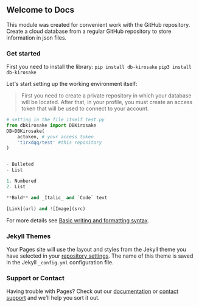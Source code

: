 ## Welcome to Docs

This module was created for convenient work with the GitHub repository. Create a cloud database from a regular GitHub repository to store information in json files.

### Get started

First you need to install the library:
`pip install db-kirosake`
`pip3 install db-kirosake`

Let's start setting up the working environment itself:
> First you need to create a private repository in which your database will be located.
> After that, in your profile, you must create an access token that will be used to connect to your account.

```py
# setting in the file itself test.py
from dbkirosake import DBKirosake
DB=DBKirosake(
    actoken, # your access token
    't1rxdqq/test' #this repository
)


- Bulleted
- List

1. Numbered
2. List

**Bold** and _Italic_ and `Code` text

[Link](url) and ![Image](src)
```

For more details see [Basic writing and formatting syntax](https://docs.github.com/en/github/writing-on-github/getting-started-with-writing-and-formatting-on-github/basic-writing-and-formatting-syntax).

### Jekyll Themes

Your Pages site will use the layout and styles from the Jekyll theme you have selected in your [repository settings](https://github.com/t1rxdqq/t1rxdqq.github.io/settings/pages). The name of this theme is saved in the Jekyll `_config.yml` configuration file.

### Support or Contact

Having trouble with Pages? Check out our [documentation](https://docs.github.com/categories/github-pages-basics/) or [contact support](https://support.github.com/contact) and we’ll help you sort it out.
